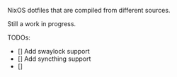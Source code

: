 NixOS dotfiles that are compiled from different sources.

Still a work in progress.

TODOs:
- [] Add swaylock support
- [] Add syncthing support
- [] 
